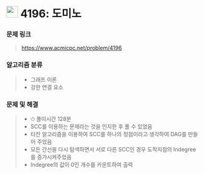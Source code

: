 # <img src="https://d2gd6pc034wcta.cloudfront.net/tier/17.svg" width="30">  4196: 도미노

### 문제 링크

> https://www.acmicpc.net/problem/4196



### 알고리즘 분류

>- 그래프 이론
>- 강한 연결 요소



### 문제 및 해결

>- ⏱ 풀이시간 128분
>- SCC를 이용하는 문제라는 것을 인지한 후 풀 수 있었음
>- 타잔 알고리즘을 이용하여 SCC를 하나의 정점이라고 생각하여 DAG를 만들어 주었음
>- 모든 간선을 다시 탐색하면서 서로 다른 SCC인 경우 도착지점의 Indegree를 증가시켜주었음
>- Indegree의 값이 0인 개수를 카운트하여 출력

